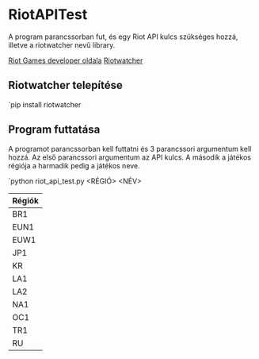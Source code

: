 # RiotAPITest

A program parancssorban fut, és egy Riot API kulcs szükséges hozzá, illetve a riotwatcher nevű library.

[Riot Games developer oldala](https://developer.riotgames.com/ "Riot Games developer oldala")
[Riotwatcher](https://pypi.org/project/riotwatcher/ "Riotwatcher oldala")

## Riotwatcher telepítése
`pip install riotwatcher

## Program futtatása
A programot parancssorban kell futtatni és 3 parancssori argumentum kell hozzá. 
Az első parancssori argumentum az API kulcs. A második a játékos régiója a harmadik pedig a játékos neve.

`python riot_api_test.py <API KULCS> <RÉGIÓ> <NÉV>

|Régiók|
|------|
|BR1|
|EUN1|
|EUW1|
|JP1|
|KR|
|LA1|
|LA2|
|NA1|
|OC1|
|TR1|
|RU|